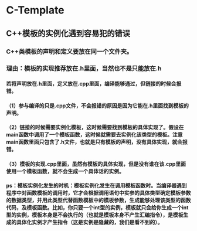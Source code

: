 # C-Template
## C++模板的实例化遇到容易犯的错误
### C++类模板的声明和定义要放在同一个文件夹。
### 理由：模板的实现推荐放在.h里面，当然也不是只能放在.h
#### 若将声明放在.h里面，定义放在.cpp里面，编译能够通过，但链接的时候会报错。
#### （1）参与编译的只是.cpp文件，不会报错的原因是因为它能在.h里面找到模板的声明。
#### （2）链接的时候需要实例化模板，这时候需要找到模板的具体实现了。假设在main函数中调用了一个模板函数，这时候就需要去实例化该类型的模板。注意main函数里面只包含了.h文件，也就是只有模板的声明，没有具体实现，就会报错。
#### （3）模板的实现.cpp里面，虽然有模板的具体实现，但是没有谁在该.cpp里面使用一个模板函数，就不会生成一个具体话的实例。
#### ps：模板实例化发生的时机：模板实例化发生在调用模板函数时。当编译器遇到程序中对函数模板的调用时，它才会根据调用语句中实参的具体类型确定模板参数的数据类型，并用此类型代替函数模板中的模板参数，生成能够处理该类型的函数代码，及模板函数。比如，你只要一个int型的实例，模板就只会给你生成一个int型的实例，模板本身是不会执行的（也就是模板本身不产生汇编指令），是模板生成的具体化实例才产生指令（这是实例是隐藏的，我们是看不到的）。
